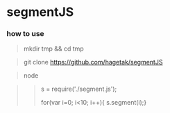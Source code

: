 # segmentJS

### how to use

> mkdir tmp && cd tmp

> git clone https://github.com/hagetak/segmentJS

> node 

> > s = require('./segment.js');
> > 
> > for(var i=0; i<10; i++){ s.segment(i);}
